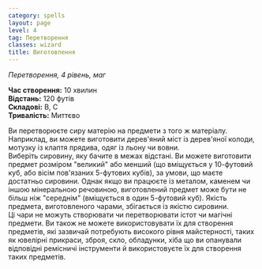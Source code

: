 ```yaml
---
category: spells
layout: page
level: 4
tag: Перетворення
classes: wizard
title: Виготовлення
---
```


_Перетворення, 4 рівень, маг_


**Час створення:** 10 хвилин    
**Відстань:** 120 футів    
**Складові:** В, С    
**Тривалість:** Миттєво

Ви перетворюєте сиру матерію на предмети з того ж матеріалу. Наприклад, ви можете виготовити дерев'яний міст із дерев'яної колоди, мотузку із клаптя прядива, одяг із льону чи вовни.    
Виберіть сировину, яку бачите в межах відстані. Ви можете виготовити предмет розміром "великий" або менший (що вміщується у 10-футовий куб, або вісім пов'язаних 5-футових кубів), за умови, що маєте достатньо сировини. Однак якщо ви працюєте із металом, каменем чи іншою мінеральною речовиною, виготовлений предмет може бути не більш ніж "середнім" (вміщується в один 5-футовий куб). Якість предмета, виготовленого чарами, збігається із якістю сировини.     
Ці чари не можуть створювати чи перетворювати істот чи магічні предмети. Ви також не можете використовувати їх для створення предметів, які зазвичай потребують високого рівня майстерності, таких як ювелірні прикраси, зброя, скло, обладунки, хіба що ви опанували відповідні ремісничі інструменти й використовуєте їх для створення таких предметів. 
